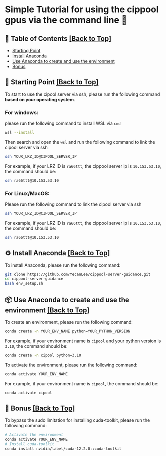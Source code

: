 # Simple Tutorial for using the cippool gpus via the command line 📖

## 📖 Table of Contents <a href="#top">[Back to Top]</a>

- [Starting Point](#Starting-Point-)
- [Install Anaconda](#Install-Anaconda-)
- [Use Anaconda to create and use the environment](#Use-Anaconda-to-create-and-use-the-environment-)
- [Bonus](#Bonus-)

## 🚀 Starting Point <a name="Starting-Point-"></a> <a href="#top">[Back to Top]</a>
To start to use the cipool server via ssh, please run the following command __based on your operating system__.

### For windows:
please run the following command to install WSL via `cmd`

```bash
wsl --install
```

Then search and open the `wsl` and run the following command to link the cipool server via ssh

```bash
ssh YOUR_LRZ_ID@CIPOOL_SERVER_IP
```
For example, if your LRZ ID is `ra66ttt`, the cippool server ip is `10.153.53.10`, the command should be:

```bash
ssh ra66ttt@10.153.53.10
```

### For Linux/MacOS:
Please run the following command to link the cipool server via ssh

```bash
ssh YOUR_LRZ_ID@CIPOOL_SERVER_IP
```
For example, if your LRZ ID is `ra66ttt`, the cippool server ip is `10.153.53.10`, the command should be:

```bash
ssh ra66ttt@10.153.53.10
```

## ⚙️ Install Anaconda <a name="Install-Anaconda-"></a> <a href="#top">[Back to Top]</a>
To install Anaconda, please run the following command:

```bash
git clone https://github.com/YecanLee/cippool-server-guidance.git
cd cippool-server-guidance
bash env_setup.sh
```

## 📦 Use Anaconda to create and use the environment <a name="Use-Anaconda-"></a> <a href="#top">[Back to Top]</a>
To create an environment, please run the following command:

```bash
conda create -n YOUR_ENV_NAME python=YOUR_PYTHON_VERSION
```
For example, if your environment name is `cipool` and your python version is `3.10`, the command should be:

```bash
conda create -n cipool python=3.10
```

To activate the environment, please run the following command:

```bash
conda activate YOUR_ENV_NAME
```
For example, if your environment name is `cipool`, the command should be:

```bash
conda activate cipool
```

## 🎁 Bonus <a name="Bonus-"></a> <a href="#top">[Back to Top]</a>
To bypass the sudo limitation for installing cuda-toolkit, please run the following command:
```bash
# Activate the environment
conda activate YOUR_ENV_NAME
# Install cuda-toolkit
conda install nvidia/label/cuda-12.2.0::cuda-toolkit
```
